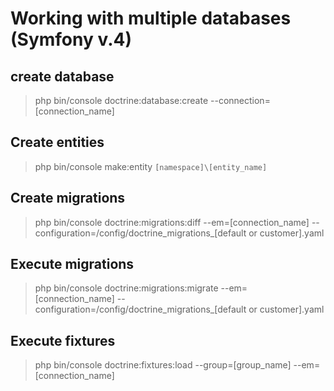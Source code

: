 # Working with multiple databases (Symfony v.4)

## create database
> php bin/console doctrine:database:create --connection=[connection_name]

## Create entities
> php bin/console make:entity `[namespace]\[entity_name]`

## Create migrations
> php bin/console doctrine:migrations:diff --em=[connection_name] --configuration=/config/doctrine_migrations_[default or customer].yaml

## Execute migrations
> php bin/console doctrine:migrations:migrate --em=[connection_name] --configuration=/config/doctrine_migrations_[default or customer].yaml

## Execute fixtures
> php bin/console doctrine:fixtures:load --group=[group_name] --em=[connection_name]


